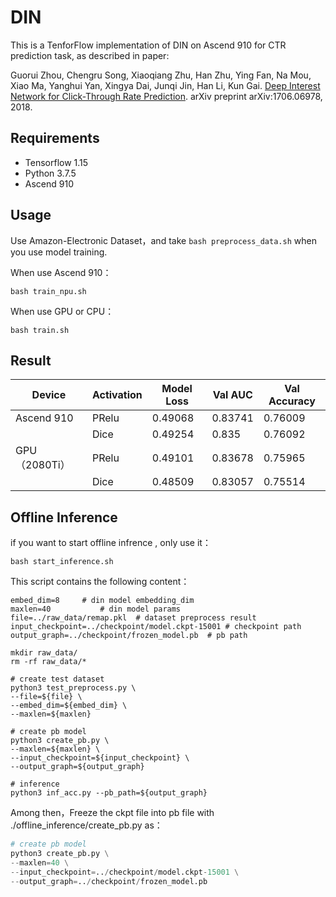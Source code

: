

# DIN

This is a TenforFlow implementation of DIN on Ascend 910 for CTR prediction task, as described in paper:

Guorui Zhou, Chengru Song, Xiaoqiang Zhu, Han Zhu, Ying Fan, Na Mou, Xiao Ma, Yanghui Yan, Xingya Dai, Junqi Jin, Han Li, Kun Gai. [Deep Interest Network for Click-Through Rate Prediction](https://arxiv.org/pdf/1706.06978.pdf). arXiv preprint arXiv:1706.06978, 2018.

## Requirements

- Tensorflow 1.15
- Python 3.7.5
- Ascend 910

## Usage

Use  Amazon-Electronic Dataset，and take `bash preprocess_data.sh` when you use model training.

When use Ascend 910：

```shell
bash train_npu.sh
```

When use GPU or CPU：
```shell
bash train.sh
```

## Result

| Device        | Activation | Model Loss | Val AUC | Val Accuracy |
| ------------- | ---------- | ---------- | ------- | ------------ |
| Ascend 910    | PRelu      | 0.49068    | 0.83741 | 0.76009      |
|               | Dice       | 0.49254    | 0.835   | 0.76092      |
| GPU（2080Ti） | PRelu      | 0.49101    | 0.83678 | 0.75965      |
|               | Dice       | 0.48509    | 0.83057 | 0.75514      |

## Offline Inference

if you want to start offline infrence , only use it：

```shell
bash start_inference.sh
```

This script contains the following content：

```shell
embed_dim=8		# din model embedding_dim
maxlen=40			# din model params
file=../raw_data/remap.pkl	# dataset preprocess result
input_checkpoint=../checkpoint/model.ckpt-15001	# checkpoint path
output_graph=../checkpoint/frozen_model.pb	# pb path

mkdir raw_data/
rm -rf raw_data/*

# create test dataset
python3 test_preprocess.py \
--file=${file} \
--embed_dim=${embed_dim} \
--maxlen=${maxlen}

# create pb model
python3 create_pb.py \
--maxlen=${maxlen} \
--input_checkpoint=${input_checkpoint} \
--output_graph=${output_graph}

# inference
python3 inf_acc.py --pb_path=${output_graph}
```

Among then，Freeze the ckpt file into pb file with ./offline_inference/create_pb.py as：

```python
# create pb model
python3 create_pb.py \
--maxlen=40 \
--input_checkpoint=../checkpoint/model.ckpt-15001 \
--output_graph=../checkpoint/frozen_model.pb
```


